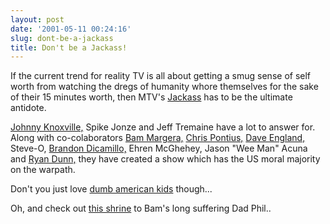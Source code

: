 ```yaml
---
layout: post
date: '2001-05-11 00:24:16'
slug: dont-be-a-jackass
title: Don't be a Jackass!
---
```


If the current trend for reality TV is all about getting a smug sense of self worth from watching the dregs of humanity whore themselves for the sake of their 15 minutes worth, then MTV's [Jackass](http://www.mtv.com/mtv/tubescan/jackass/) has to be the ultimate antidote. 

[Johnny Knoxville,](http://www.angelfire.com/celeb/johnnyknoxville/RollingStone2101.html) Spike Jonze and Jeff Tremaine have a lot to answer for. Along with co-colaborators [Bam Margera,](http://www.bamargera.com/) [Chris Pontius,](http://www.stuff-o-rama.com/yeti.html) [Dave England,](http://www.snowboardermag.com/hot_air/extra_ball/) Steve-O, [Brandon Dicamillo,](http://brandondicamillo.tripod.com/Jackass/id6.html) Ehren McGhehey, Jason "Wee Man" Acuna and [Ryan Dunn,](http://ryandunn.tv/) they have created a show which has the US moral majority on the warpath.

Don't you just love [dumb american kids](http://www.eonline.com/News/Items/0,1,8163,00.html) though...

Oh, and check out [this shrine](http://www.philmargera.homestead.com/phil.html) to Bam's long suffering Dad Phil..